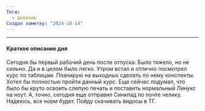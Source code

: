 ```yaml
---
Теги:
  - дневник
Создал заметку: "2024-10-14"
---
```

---
#### Краткое описание дня

Сегодня бы первый рабочий день после отпуска. Было тяжело, но не сильно. Да и в целом было легко. Утром встал и отлично посмотрел курс по таблицам. Планирую на выходных сделать по нему конспекты. Хотел бы полностью пройти данный курс. Еще сейчас подумал, что было бы круто освоить слепую печать и поставить нормальный Линукс на ноут. А, точно, сегодня еще отправил Синкпад по почте челику. Надеюсь, все норм будет. Пойду скачивать видосы в ТГ.


